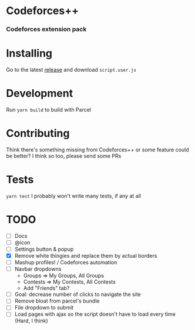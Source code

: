 # Codeforces++
### Codeforces extension pack

# Installing
Go to the latest [release](https://github.com/LeoRiether/CodeforcesPP/releases/) and download `script.user.js`

# Development
Run `yarn build` to build with Parcel

# Contributing
Think there's something missing from Codeforces++ or some feature could be better? I think so too, please send some PRs

# Tests
`yarn test`
I probably won't write many tests, if any at all

# TODO
+ [ ] Docs
+ [ ] @icon
+ [ ] Settings button & popup
+ [x] Remove white thingies and replace them by actual borders
+ [ ] Mashup profiles! / Codeforces automation
+ [ ] Navbar dropdowns
    + Groups => My Groups, All Groups
    + Contests => My Contests, All Contests
    + Add "Friends" tab?
+ [ ] Goal: decrease number of clicks to navigate the site
+ [ ] Remove bloat from parcel's bundle
+ [ ] File dropdown to submit
+ [ ] Load pages with ajax so the script doesn't have to load every time (Hard, I think)